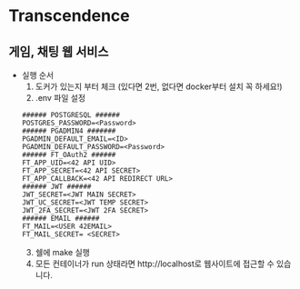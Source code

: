 # Transcendence

## 게임, 채팅 웹 서비스

- 실행 순서
  1. 도커가 있는지 부터 체크 (있다면 2번, 없다면 docker부터 설치 꼭 하세요!)
  2. .env 파일 설정
  ```
  ###### POSTGRESQL ######
  POSTGRES_PASSWORD=<Password>
  ###### PGADMIN4 #######
  PGADMIN_DEFAULT_EMAIL=<ID>
  PGADMIN_DEFAULT_PASSWORD=<Password>
  ###### FT_OAuth2 ######
  FT_APP_UID=<42 API UID>
  FT_APP_SECRET=<42 API SECRET>
  FT_APP_CALLBACK=<42 API REDIRECT URL>
  ###### JWT ######
  JWT_SECRET=<JWT MAIN SECRET>
  JWT_UC_SECRET=<JWT TEMP SECRET>
  JWT_2FA_SECRET=<JWT 2FA SECRET>
  ###### EMAIL ######
  FT_MAIL=<USER 42EMAIL>
  FT_MAIL_SECRET= <SECRET>
  ``` 
  3. 쉘에 make 실행
  4. 모든 컨테이너가 run 상태라면 http://localhost로 웹사이트에 접근할 수 있습니다.

